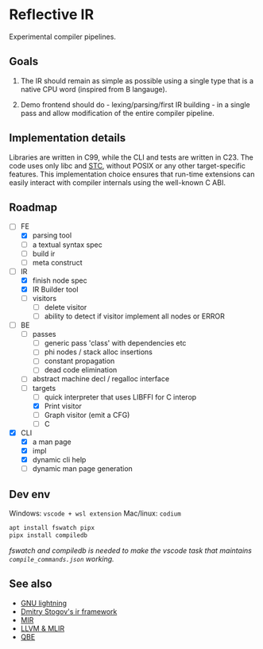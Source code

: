 # Reflective IR

Experimental compiler pipelines.

## Goals

1) The IR should remain as simple as possible using a single type that is a native CPU word (inspired from B langauge).

2) Demo frontend should do - lexing/parsing/first IR building - in a single pass and allow modification of the entire compiler pipeline.

## Implementation details

Libraries are written in C99, while the CLI and tests are written in C23.
The code uses only libc and [STC](https://github.com/stclib/STC), without POSIX or any other target-specific features. This implementation choice ensures that run-time extensions can easily interact with compiler internals using the well-known C ABI.

## Roadmap

- [ ] FE
    - [x] parsing tool
    - [ ] a textual syntax spec
    - [ ] build ir
    - [ ] meta construct

- [ ] IR
    - [x] finish node spec
    - [x] IR Builder tool
    - [ ] visitors 
        - [ ] delete visitor
        - [ ] ability to detect if visitor implement all nodes or ERROR

- [ ] BE
    - [ ] passes
        - [ ] generic pass 'class' with dependencies etc
        - [ ] phi nodes / stack alloc insertions
        - [ ] constant propagation
        - [ ] dead code elimination
    - [ ] abstract machine decl / regalloc interface
    - [ ] targets 
        - [ ] quick interpreter that uses LIBFFI for C interop
        - [x] Print visitor
        - [ ] Graph visitor (emit a CFG)
        - [ ] C

- [x] CLI
    - [x] a man page
    - [x] impl
    - [x] dynamic cli help 
    - [ ] dynamic man page generation  

## Dev env

Windows: `vscode + wsl extension`
Mac/linux: `codium`

```bash
apt install fswatch pipx
pipx install compiledb
```

*fswatch and compiledb is needed to make the vscode task that maintains `compile_commands.json` working.*
  
## See also

- [GNU lightning](https://www.gnu.org/software/lightning/)
- [Dmitry Stogov's ir framework](https://github.com/dstogov/ir.git) 
- [MIR](https://github.com/vnmakarov/mir.git)
- [LLVM & MLIR](https://mlir.llvm.org/) 
- [QBE](https://c9x.me/compile/)
